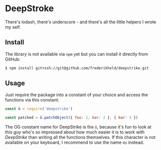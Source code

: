 # DeepStroke

There's lodash, there's underscore - and there's all the little helpers I wrote my self.

## Install

The library is not available via `npm` yet but you can install it directly from GitHub:

```sh
$ npm install git+ssh://git@github.com/frederikheld/deepstrike.git
```

## Usage

Just require the package into a constant of your choice and access the functions via this constant:

```js
const ö = require('deepstrike')

const patched = ö.patchObject({ foo: 1, bar: 2 }, { bar: 3 })
```

The OG constant name for DeepStrike is the `ö`, because it's fun to look at this guy who's so impressed about how much easier it is to work with _DeepStrike_ than writing all the functions themselves. If this character is not available on your keyboard, I recommend to use the name `ds` instead.